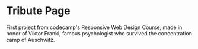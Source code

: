 # Tribute Page

First project from codecamp's Responsive Web Design Course, made in honor of Viktor Frankl, famous psychologist who survived the concentration camp of Auschwitz.
